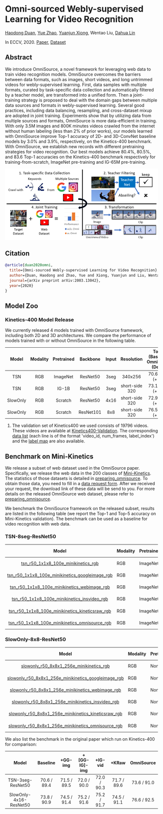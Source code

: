 # Omni-sourced Webly-supervised Learning for Video Recognition

[Haodong Duan](https://github.com/kennymckormick), [Yue Zhao](https://github.com/zhaoyue-zephyrus), [Yuanjun Xiong](https://github.com/yjxiong), Wentao Liu, [Dahua Lin](https://github.com/lindahua)

In ECCV, 2020. [Paper](https://arxiv.org/abs/2003.13042), [Dataset](https://docs.google.com/forms/d/e/1FAIpQLSd8_GlmHzG8FcDbW-OEu__G7qLgOSYZpH-i5vYVJcu7wcb_TQ/viewform?usp=sf_link)

## Abstract

<!-- [ABSTRACT] -->

We introduce OmniSource, a novel framework for leveraging web data to train video recognition models. OmniSource overcomes the barriers between data formats, such as images, short videos, and long untrimmed videos for webly-supervised learning. First, data samples with multiple formats, curated by task-specific data collection and automatically filtered by a teacher model, are transformed into a unified form. Then a joint-training strategy is proposed to deal with the domain gaps between multiple data sources and formats in webly-supervised learning. Several good practices, including data balancing, resampling, and cross-dataset mixup are adopted in joint training. Experiments show that by utilizing data from multiple sources and formats, OmniSource is more data-efficient in training. With only 3.5M images and 800K minutes videos crawled from the internet without human labeling (less than 2% of prior works), our models learned with OmniSource improve Top-1 accuracy of 2D- and 3D-ConvNet baseline models by 3.0% and 3.9%, respectively, on the Kinetics-400 benchmark. With OmniSource, we establish new records with different pretraining strategies for video recognition. Our best models achieve 80.4%, 80.5%, and 83.6 Top-1 accuracies on the Kinetics-400 benchmark respectively for training-from-scratch, ImageNet pre-training and IG-65M pre-training.

<!-- [IMAGE] -->
<div align=center>
<img src="https://github.com/open-mmlab/mmaction2/blob/master/configs/recognition/omnisource/pipeline.png" width="800"/>
</div>

## Citation

<!-- [ALGORITHM] -->

```BibTeX
@article{duan2020omni,
  title={Omni-sourced Webly-supervised Learning for Video Recognition},
  author={Duan, Haodong and Zhao, Yue and Xiong, Yuanjun and Liu, Wentao and Lin, Dahua},
  journal={arXiv preprint arXiv:2003.13042},
  year={2020}
}
```

## Model Zoo

### Kinetics-400 Model Release

We currently released 4 models trained with OmniSource framework, including both 2D and 3D architectures. We compare the performance of models trained with or without OmniSource in the following table.

|  Model   | Modality | Pretrained | Backbone  | Input |   Resolution   | Top-1 (Baseline / OmniSource (Delta)) | Top-5 (Baseline / OmniSource (Delta))) |                           Download                           |
| :------: | :------: | :--------: | :-------: | :---: | :------------: | :-----------------------------------: | :------------------------------------: | :----------------------------------------------------------: |
|   TSN    |   RGB    |  ImageNet  | ResNet50  | 3seg  |    340x256     |          70.6 / 73.6 (+ 3.0)          |          89.4 / 91.0 (+ 1.6)           | [Baseline](https://download.openmmlab.com/mmaction/recognition/tsn/tsn_r50_1x1x3_100e_kinetics400_rgb/tsn_r50_1x1x3_100e_kinetics400_rgb_20200614-e508be42.pth) / [OmniSource](https://download.openmmlab.com/mmaction/recognition/tsn/omni/tsn_imagenet_pretrained_r50_omni_1x1x3_kinetics400_rgb_20200926-54192355.pth) |
|   TSN    |   RGB    |   IG-1B    | ResNet50  | 3seg  | short-side 320 |          73.1 / 75.7 (+ 2.6)          |          90.4 / 91.9 (+ 1.5)           | [Baseline](https://download.openmmlab.com/mmaction/recognition/tsn/omni/tsn_1G1B_pretrained_r50_without_omni_1x1x3_kinetics400_rgb_20200926-c133dd49.pth) / [OmniSource](https://download.openmmlab.com/mmaction/recognition/tsn/omni/tsn_1G1B_pretrained_r50_omni_1x1x3_kinetics400_rgb_20200926-2863fed0.pth) |
| SlowOnly |   RGB    |  Scratch   | ResNet50  | 4x16  | short-side 320 |          72.9 / 76.8 (+ 3.9)          |          90.9 / 92.5 (+ 1.6)           | [Baseline](https://download.openmmlab.com/mmaction/recognition/slowonly/slowonly_r50_4x16x1_256e_kinetics400_rgb/slowonly_r50_4x16x1_256e_kinetics400_rgb_20200704-a69556c6.pth) / [OmniSource](https://download.openmmlab.com/mmaction/recognition/slowonly/omni/slowonly_r50_omni_4x16x1_kinetics400_rgb_20200926-51b1f7ea.pth) |
| SlowOnly |   RGB    |  Scratch   | ResNet101 |  8x8  | short-side 320 |          76.5 / 80.4 (+ 3.9)          |          92.7 / 94.4 (+ 1.7)           | [Baseline](https://download.openmmlab.com/mmaction/recognition/slowonly/omni/slowonly_r101_without_omni_8x8x1_kinetics400_rgb_20200926-0c730aef.pth) / [OmniSource](https://download.openmmlab.com/mmaction/recognition/slowonly/omni/slowonly_r101_omni_8x8x1_kinetics400_rgb_20200926-b5dbb701.pth) |

1. The validation set of Kinetics400 we used consists of 19796 videos. These videos are available at [Kinetics400-Validation](https://mycuhk-my.sharepoint.com/:u:/g/personal/1155136485_link_cuhk_edu_hk/EbXw2WX94J1Hunyt3MWNDJUBz-nHvQYhO9pvKqm6g39PMA?e=a9QldB). The corresponding [data list](https://download.openmmlab.com/mmaction/dataset/k400_val/kinetics_val_list.txt) (each line is of the format 'video_id, num_frames, label_index') and the [label map](https://download.openmmlab.com/mmaction/dataset/k400_val/kinetics_class2ind.txt) are also available.

## Benchmark on Mini-Kinetics

We release a subset of web dataset used in the OmniSource paper. Specifically, we release the web data in the 200 classes of [Mini-Kinetics](https://arxiv.org/pdf/1712.04851.pdf). The statistics of those datasets is detailed in [preparing_omnisource](/tools/data/omnisource/README.md). To obtain those data, you need to fill in a [data request form](https://docs.google.com/forms/d/e/1FAIpQLSd8_GlmHzG8FcDbW-OEu__G7qLgOSYZpH-i5vYVJcu7wcb_TQ/viewform?usp=sf_link). After we received your request, the download link of these data will be send to you. For more details on the released OmniSource web dataset, please refer to [preparing_omnisource](/tools/data/omnisource/README.md).

We benchmark the OmniSource framework on the released subset, results are listed in the following table (we report the Top-1 and Top-5 accuracy on Mini-Kinetics validation). The benchmark can be used as a baseline for video recognition with web data.

### TSN-8seg-ResNet50

|                            Model                             | Modality | Pretrained | Backbone | Input | Resolution     | top1 acc | top5 acc |                             ckpt                             |                             json                             |                             log                              |
| :----------------------------------------------------------: | -------- | ---------- | -------- | ----- | -------------- | :------: | :------: | :----------------------------------------------------------: | :----------------------------------------------------------: | :----------------------------------------------------------: |
| [tsn_r50_1x1x8_100e_minikinetics_rgb](/configs/recognition/omnisource/tsn_r50_1x1x8_100e_minikinetics/tsn_r50_1x1x8_100e_minikinetics_rgb.py) | RGB      | ImageNet   | ResNet50 | 3seg  | short-side 320 |   77.4   |   93.6   | [ckpt](https://download.openmmlab.com/mmaction/recognition/omnisource/tsn_r50_1x1x8_100e_minikinetics_rgb/baseline/tsn_r50_1x1x8_100e_minikinetics_rgb_20201030-b4eaf92b.pth) | [json](https://download.openmmlab.com/mmaction/recognition/omnisource/tsn_r50_1x1x8_100e_minikinetics_rgb/baseline/tsn_r50_1x1x8_100e_minikinetics_rgb_20201030.json) | [log](https://download.openmmlab.com/mmaction/recognition/omnisource/tsn_r50_1x1x8_100e_minikinetics_rgb/baseline/tsn_r50_1x1x8_100e_minikinetics_rgb_20201030.log) |
| [tsn_r50_1x1x8_100e_minikinetics_googleimage_rgb](/configs/recognition/omnisource/tsn_r50_1x1x8_100e_minikinetics/tsn_r50_1x1x8_100e_minikinetics_googleimage_rgb.py) | RGB      | ImageNet   | ResNet50 | 3seg  | short-side 320 |   78.0   |   93.6   | [ckpt](https://download.openmmlab.com/mmaction/recognition/omnisource/tsn_r50_1x1x8_100e_minikinetics_rgb/googleimage/tsn_r50_1x1x8_100e_minikinetics_googleimage_rgb_20201030-23966b4b.pth) | [json](https://download.openmmlab.com/mmaction/recognition/omnisource/tsn_r50_1x1x8_100e_minikinetics_rgb/googleimage/tsn_r50_1x1x8_100e_minikinetics_googleimage_rgb_20201030.json) | [log](https://download.openmmlab.com/mmaction/recognition/omnisource/tsn_r50_1x1x8_100e_minikinetics_rgb/googleimage/tsn_r50_1x1x8_100e_minikinetics_googleimage_rgb_20201030.log) |
| [tsn_r50_1x1x8_100e_minikinetics_webimage_rgb](/configs/recognition/omnisource/tsn_r50_1x1x8_100e_minikinetics/tsn_r50_1x1x8_100e_minikinetics_webimage_rgb.py) | RGB      | ImageNet   | ResNet50 | 3seg  | short-side 320 |   78.6   |   93.6   | [ckpt](https://download.openmmlab.com/mmaction/recognition/omnisource/tsn_r50_1x1x8_100e_minikinetics_rgb/webimage/tsn_r50_1x1x8_100e_minikinetics_webimage_rgb_20201030-66f5e046.pth) | [json](https://download.openmmlab.com/mmaction/recognition/omnisource/tsn_r50_1x1x8_100e_minikinetics_rgb/webimage/tsn_r50_1x1x8_100e_minikinetics_webimage_rgb_20201030.json) | [log](https://download.openmmlab.com/mmaction/recognition/omnisource/tsn_r50_1x1x8_100e_minikinetics_rgb/webimage/tsn_r50_1x1x8_100e_minikinetics_webimage_rgb_20201030.log) |
| [tsn_r50_1x1x8_100e_minikinetics_insvideo_rgb](/configs/recognition/omnisource/tsn_r50_1x1x8_100e_minikinetics/tsn_r50_1x1x8_100e_minikinetics_insvideo_rgb.py) | RGB      | ImageNet   | ResNet50 | 3seg  | short-side 320 |   80.6   |   95.0   | [ckpt](https://download.openmmlab.com/mmaction/recognition/omnisource/tsn_r50_1x1x8_100e_minikinetics_rgb/insvideo/tsn_r50_1x1x8_100e_minikinetics_insvideo_rgb_20201030-011f984d.pth) | [json](https://download.openmmlab.com/mmaction/recognition/omnisource/tsn_r50_1x1x8_100e_minikinetics_rgb/insvideo/tsn_r50_1x1x8_100e_minikinetics_insvideo_rgb_20201030.json) | [log](https://download.openmmlab.com/mmaction/recognition/omnisource/tsn_r50_1x1x8_100e_minikinetics_rgb/insvideo/tsn_r50_1x1x8_100e_minikinetics_insvideo_rgb_20201030.log) |
| [tsn_r50_1x1x8_100e_minikinetics_kineticsraw_rgb](/configs/recognition/omnisource/tsn_r50_1x1x8_100e_minikinetics/tsn_r50_1x1x8_100e_minikinetics_kineticsraw_rgb.py) | RGB      | ImageNet   | ResNet50 | 3seg  | short-side 320 |   78.6   |   93.2   | [ckpt](https://download.openmmlab.com/mmaction/recognition/omnisource/tsn_r50_1x1x8_100e_minikinetics_rgb/kineticsraw/tsn_r50_1x1x8_100e_minikinetics_kineticsraw_rgb_20201030-59f5d064.pth) | [json](https://download.openmmlab.com/mmaction/recognition/omnisource/tsn_r50_1x1x8_100e_minikinetics_rgb/kineticsraw/tsn_r50_1x1x8_100e_minikinetics_kineticsraw_rgb_20201030.json) | [log](https://download.openmmlab.com/mmaction/recognition/omnisource/tsn_r50_1x1x8_100e_minikinetics_rgb/kineticsraw/tsn_r50_1x1x8_100e_minikinetics_kineticsraw_rgb_20201030.log) |
| [tsn_r50_1x1x8_100e_minikinetics_omnisource_rgb](/configs/recognition/omnisource/tsn_r50_1x1x8_100e_minikinetics/tsn_r50_1x1x8_100e_minikinetics_omnisource_rgb.py) | RGB      | ImageNet   | ResNet50 | 3seg  | short-side 320 |   81.3   |   94.8   | [ckpt](https://download.openmmlab.com/mmaction/recognition/omnisource/tsn_r50_1x1x8_100e_minikinetics_rgb/omnisource/tsn_r50_1x1x8_100e_minikinetics_omnisource_rgb_20201030-0f56ef51.pth) | [json](https://download.openmmlab.com/mmaction/recognition/omnisource/tsn_r50_1x1x8_100e_minikinetics_rgb/omnisource/tsn_r50_1x1x8_100e_minikinetics_omnisource_rgb_20201030.json) | [log](https://download.openmmlab.com/mmaction/recognition/omnisource/tsn_r50_1x1x8_100e_minikinetics_rgb/omnisource/tsn_r50_1x1x8_100e_minikinetics_omnisource_rgb_20201030.log) |

### SlowOnly-8x8-ResNet50

|                            Model                             | Modality | Pretrained | Backbone | Input | Resolution     | top1 acc | top5 acc |                             ckpt                             |                             json                             |                             log                              |
| :----------------------------------------------------------: | -------- | ---------- | -------- | ----- | -------------- | :------: | :------: | :----------------------------------------------------------: | :----------------------------------------------------------: | :----------------------------------------------------------: |
| [slowonly_r50_8x8x1_256e_minikinetics_rgb](/configs/recognition/omnisource/slowonly_r50_8x8x1_256e_minikinetics/slowonly_r50_8x8x1_256e_minikinetics_rgb.py) | RGB      | None       | ResNet50 | 8x8   | short-side 320 |   78.6   |   93.9   | [ckpt](https://download.openmmlab.com/mmaction/recognition/omnisource/slowonly_r50_8x8x1_256e_minikinetics_rgb/baseline/slowonly_r50_8x8x1_256e_minikinetics_rgb_20201030-168eb098.pth) | [json](https://download.openmmlab.com/mmaction/recognition/omnisource/slowonly_r50_8x8x1_256e_minikinetics_rgb/baseline/slowonly_r50_8x8x1_256e_minikinetics_rgb_20201030.json) | [log](https://download.openmmlab.com/mmaction/recognition/omnisource/slowonly_r50_8x8x1_256e_minikinetics_rgb/baseline/slowonly_r50_8x8x1_256e_minikinetics_rgb_20201030.log) |
| [slowonly_r50_8x8x1_256e_minikinetics_googleimage_rgb](/configs/recognition/omnisource/slowonly_r50_8x8x1_256e_minikinetics/slowonly_r50_8x8x1_256e_minikinetics_googleimage_rgb.py) | RGB      | None       | ResNet50 | 8x8   | short-side 320 |   80.8   |   95.0   | [ckpt](https://download.openmmlab.com/mmaction/recognition/omnisource/slowonly_r50_8x8x1_256e_minikinetics_rgb/googleimage/slowonly_r50_8x8x1_256e_minikinetics_googleimage_rgb_20201030-7da6dfc3.pth) | [json](https://download.openmmlab.com/mmaction/recognition/omnisource/slowonly_r50_8x8x1_256e_minikinetics_rgb/googleimage/slowonly_r50_8x8x1_256e_minikinetics_googleimage_rgb_20201030.json) | [log](https://download.openmmlab.com/mmaction/recognition/omnisource/slowonly_r50_8x8x1_256e_minikinetics_rgb/googleimage/slowonly_r50_8x8x1_256e_minikinetics_googleimage_rgb_20201030.log) |
| [slowonly_r50_8x8x1_256e_minikinetics_webimage_rgb](/configs/recognition/omnisource/slowonly_r50_8x8x1_256e_minikinetics/slowonly_r50_8x8x1_256e_minikinetics_webimage_rgb.py) | RGB      | None       | ResNet50 | 8x8   | short-side 320 |   81.3   |   95.2   | [ckpt](https://download.openmmlab.com/mmaction/recognition/omnisource/slowonly_r50_8x8x1_256e_minikinetics_rgb/webimage/slowonly_r50_8x8x1_256e_minikinetics_webimage_rgb_20201030-c36616e9.pth) | [json](https://download.openmmlab.com/mmaction/recognition/omnisource/slowonly_r50_8x8x1_256e_minikinetics_rgb/webimage/slowonly_r50_8x8x1_256e_minikinetics_webimage_rgb_20201030.json) | [log](https://download.openmmlab.com/mmaction/recognition/omnisource/slowonly_r50_8x8x1_256e_minikinetics_rgb/webimage/slowonly_r50_8x8x1_256e_minikinetics_webimage_rgb_20201030.log) |
| [slowonly_r50_8x8x1_256e_minikinetics_insvideo_rgb](/configs/recognition/omnisource/slowonly_r50_8x8x1_256e_minikinetics/slowonly_r50_8x8x1_256e_minikinetics_insvideo_rgb.py) | RGB      | None       | ResNet50 | 8x8   | short-side 320 |   82.4   |   95.6   | [ckpt](https://download.openmmlab.com/mmaction/recognition/omnisource/slowonly_r50_8x8x1_256e_minikinetics_rgb/insvideo/slowonly_r50_8x8x1_256e_minikinetics_insvideo_rgb_20201030-e2890e8d.pth) | [json](https://download.openmmlab.com/mmaction/recognition/omnisource/slowonly_r50_8x8x1_256e_minikinetics_rgb/insvideo/slowonly_r50_8x8x1_256e_minikinetics_insvideo_rgb_20201030.json) | [log](https://download.openmmlab.com/mmaction/recognition/omnisource/slowonly_r50_8x8x1_256e_minikinetics_rgb/insvideo/slowonly_r50_8x8x1_256e_minikinetics_insvideo_rgb_20201030.log) |
| [slowonly_r50_8x8x1_256e_minikinetics_kineticsraw_rgb](/configs/recognition/omnisource/slowonly_r50_8x8x1_256e_minikinetics/slowonly_r50_8x8x1_256e_minikinetics_kineticsraw_rgb.py) | RGB      | None       | ResNet50 | 8x8   | short-side 320 |   80.3   |   94.5   | [ckpt](https://download.openmmlab.com/mmaction/recognition/omnisource/slowonly_r50_8x8x1_256e_minikinetics_rgb/kineticsraw/slowonly_r50_8x8x1_256e_minikinetics_kineticsraw_rgb_20201030-62974bac.pth) | [json](https://download.openmmlab.com/mmaction/recognition/omnisource/slowonly_r50_8x8x1_256e_minikinetics_rgb/kineticsraw/slowonly_r50_8x8x1_256e_minikinetics_kineticsraw_rgb_20201030.json) | [log](https://download.openmmlab.com/mmaction/recognition/omnisource/slowonly_r50_8x8x1_256e_minikinetics_rgb/kineticsraw/slowonly_r50_8x8x1_256e_minikinetics_kineticsraw_rgb_20201030.log) |
| [slowonly_r50_8x8x1_256e_minikinetics_omnisource_rgb](/configs/recognition/omnisource/slowonly_r50_8x8x1_256e_minikinetics/slowonly_r50_8x8x1_256e_minikinetics_googleimage_rgb.py) | RGB      | None       | ResNet50 | 8x8   | short-side 320 |   82.9   |   95.8   | [ckpt](https://download.openmmlab.com/mmaction/recognition/omnisource/slowonly_r50_8x8x1_256e_minikinetics_rgb/omnisource/slowonly_r50_8x8x1_256e_minikinetics_omnisource_rgb_20201030-284cfd3b.pth) | [json](https://download.openmmlab.com/mmaction/recognition/omnisource/slowonly_r50_8x8x1_256e_minikinetics_rgb/omnisource/slowonly_r50_8x8x1_256e_minikinetics_omnisource_rgb_20201030.json) | [log](https://download.openmmlab.com/mmaction/recognition/omnisource/slowonly_r50_8x8x1_256e_minikinetics_rgb/omnisource/slowonly_r50_8x8x1_256e_minikinetics_omnisource_rgb_20201030.log) |

We also list the benchmark in the original paper which run on Kinetics-400 for comparison:

|         Model          |  Baseline   |   +GG-img   | +[GG-IG]-img |   +IG-vid   |    +KRaw    | OmniSource  |
| :--------------------: | :---------: | :---------: | :----------: | :---------: | :---------: | :---------: |
|   TSN-3seg-ResNet50    | 70.6 / 89.4 | 71.5 / 89.5 | 72.0 / 90.0  | 72.0 / 90.3 | 71.7 / 89.6 | 73.6 / 91.0 |
| SlowOnly-4x16-ResNet50 | 73.8 / 90.9 | 74.5 / 91.4 | 75.2 / 91.6  | 75.2 / 91.7 | 74.5 / 91.1 | 76.6 / 92.5 |
